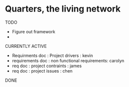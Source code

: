 # Quarters, the living network

TODO
  - Figure out framework
  - 


CURRENTLY ACTIVE
  - Requirments doc : Project drivers : kevin
  - requirements doc : non functional requirements: carolyn
  - req doc : project contraints : james
  - req doc : project issues : chen




DONE
